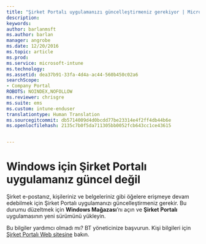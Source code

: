 ```yaml
---
title: "Şirket Portalı uygulamanızı güncelleştirmeniz gerekiyor | Microsoft Docs"
description: 
keywords: 
author: barlanmsft
ms.author: barlan
manager: angrobe
ms.date: 12/20/2016
ms.topic: article
ms.prod: 
ms.service: microsoft-intune
ms.technology: 
ms.assetid: dea37b91-33fa-4d4a-ac44-560b450c02a6
searchScope:
- Company Portal
ROBOTS: NOINDEX,NOFOLLOW
ms.reviewer: chrisgre
ms.suite: ems
ms.custom: intune-enduser
translationtype: Human Translation
ms.sourcegitcommit: db5714009d4d0bcdd77be23314e4f2ff4db44b6e
ms.openlocfilehash: 2135c7b0f5da711305bb0052fcb643cc1ce43615


---
```


# <a name="your-company-portal-app-for-windows-is-out-of-date"></a>Windows için Şirket Portalı uygulamanız güncel değil

Şirket e-postanız, kişileriniz ve belgeleriniz gibi öğelere erişmeye devam edebilmek için Şirket Portalı uygulamanızı güncelleştirmeniz gerekir. Bu durumu düzeltmek için **Windows Mağazası**’nı açın ve **Şirket Portalı** uygulamasının yeni sürümünü yükleyin.

Bu bilgiler yardımcı olmadı mı? BT yöneticinize başvurun. Kişi bilgileri için [Şirket Portalı Web sitesine](http://portal.manage.microsoft.com) bakın.



<!--HONumber=Dec16_HO3-->


